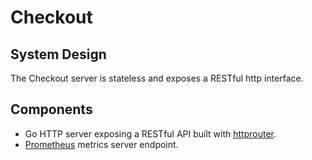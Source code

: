 # Checkout 

## System Design 

The Checkout server is stateless and exposes a RESTful http interface.

## Components

* Go HTTP server exposing a RESTful API built with [httprouter](https://github.com/julienschmidt/httprouter).
* [Prometheus](https://prometheus.io/) metrics server endpoint.